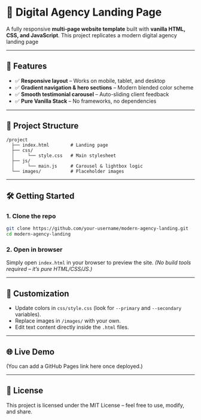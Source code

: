 # 🚀 Digital Agency Landing Page

A fully responsive **multi-page website template** built with **vanilla HTML, CSS, and JavaScript**.
This project replicates a modern digital agency landing page

---

## 📂 Features

* ✅ **Responsive layout** – Works on mobile, tablet, and desktop
* ✅ **Gradient navigation & hero sections** – Modern blended color scheme
* ✅ **Smooth testimonial carousel** – Auto-sliding client feedback
* ✅ **Pure Vanilla Stack** – No frameworks, no dependencies

---

## 📁 Project Structure

```
/project
  ├── index.html        # Landing page
  ├── css/
  │     └── style.css   # Main stylesheet
  ├── js/
  │     └── main.js     # Carousel & lightbox logic
  └── images/           # Placeholder images
```

---

## 🛠️ Getting Started

### 1. Clone the repo

```bash
git clone https://github.com/your-username/modern-agency-landing.git
cd modern-agency-landing
```

### 2. Open in browser

Simply open `index.html` in your browser to preview the site.
*(No build tools required – it’s pure HTML/CSS/JS.)*

---

## 🎨 Customization

* Update colors in `css/style.css` (look for `--primary` and `--secondary` variables).
* Replace images in `/images/` with your own.
* Edit text content directly inside the `.html` files.
---

## 🌐 Live Demo

(You can add a GitHub Pages link here once deployed.)

---

## 📜 License

This project is licensed under the MIT License – feel free to use, modify, and share.

